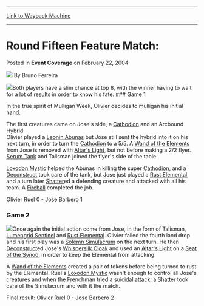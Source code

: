 
---
[Link to Wayback Machine](https://web.archive.org/web/20171030055359/https://magic.wizards.com/en/articles/archive/event-coverage/round-fifteen-feature-match-2004-02-22)

[_metadata_:author]:- "Bruno Ferreira"
[_metadata_:description]:- "Both players have a slim chance at top 8, with the winner having to wait for a lot of results in order to know his fate. Game 1In the true spirit of Mulligan Week, Olivier decides to mulligan his initial hand."
[_metadata_:generator]:- "Drupal 7 (http://drupal.org)"
[_metadata_:node]:- "779481"
[_metadata_:publish_date]:- "2004-02-22"
[_metadata_:source]:- "div-main-content"
[_metadata_:title]:- "Round Fifteen Feature Match:"
[_metadata_:wayback_capture_timestamp]:- "2017-10-30 05:53:59"
[_metadata_:wayback_raw_url]:- "https://web.archive.org/web/20171030055359id_/https://magic.wizards.com/en/articles/archive/event-coverage/round-fifteen-feature-match-2004-02-22"
[_metadata_:wayback_url]:- "https://magic.wizards.com/en/articles/archive/event-coverage/round-fifteen-feature-match-2004-02-22"
---


Round Fifteen Feature Match:
============================



 Posted in **Event Coverage**
 on February 22, 2004 






![](https://media.magic.wizards.com/styles/auth_small/public/generic-avatar-150_628.png)
By Bruno Ferreira











![](https://media.magic.wizards.com/image_legacy_migration/sideboard/images/gpmad04/r15fm1_1.jpg)Both players have a slim chance at top 8, with the winner having to wait for a lot of results in order to know his fate. ### Game 1

In the true spirit of Mulligan Week, Olivier decides to mulligan his initial hand.

The first creatures came on Jose's side, a [Cathodion](http://gatherer.wizards.com/Pages/Card/Details.aspx?name=Cathodion) and an Arcbound Hybrid.  
 Olivier played a [Leonin Abunas](http://gatherer.wizards.com/Pages/Card/Details.aspx?name=Leonin+Abunas) but Jose still sent the hybrid into it on his next turn, in order to turn the [Cathodion](http://gatherer.wizards.com/Pages/Card/Details.aspx?name=Cathodion) to a 5/5. A [Wand of the Elements](http://gatherer.wizards.com/Pages/Card/Details.aspx?name=Wand+of+the+Elements) from Jose is removed with [Altar's Light](http://gatherer.wizards.com/Pages/Card/Details.aspx?name=Altar%27s+Light), but not before making a 2/2 flyer. [Serum Tank](http://gatherer.wizards.com/Pages/Card/Details.aspx?name=Serum+Tank) and Talisman joined the flyer's side of the table.

[Loxodon Mystic](http://gatherer.wizards.com/Pages/Card/Details.aspx?name=Loxodon+Mystic) helped the Abunas in killing the super [Cathodion](http://gatherer.wizards.com/Pages/Card/Details.aspx?name=Cathodion), and a [Deconstruct](http://gatherer.wizards.com/Pages/Card/Details.aspx?name=Deconstruct) took care of the tank, but Jose just played a [Rust Elemental](http://gatherer.wizards.com/Pages/Card/Details.aspx?name=Rust+Elemental), and a turn later [Shatter](http://gatherer.wizards.com/Pages/Card/Details.aspx?name=Shatter)ed a defending creature and attacked with all his team. A [Fireball](http://gatherer.wizards.com/Pages/Card/Details.aspx?name=Fireball) completed the job.

Olivier Ruel 0 - Jose Barbero 1

### Game 2

![](https://media.magic.wizards.com/image_legacy_migration/sideboard/images/gpmad04/r15fm1_2.jpg)Once again the initial action come from Jose, in the form of Talisman, [Lumengrid Sentinel](http://gatherer.wizards.com/Pages/Card/Details.aspx?name=Lumengrid+Sentinel) and [Rust Elemental](http://gatherer.wizards.com/Pages/Card/Details.aspx?name=Rust+Elemental). Olivier failed the fourth land drop and his first play was a [Solemn Simulacrum](http://gatherer.wizards.com/Pages/Card/Details.aspx?name=Solemn+Simulacrum) on the next turn. He then [Deconstruct](http://gatherer.wizards.com/Pages/Card/Details.aspx?name=Deconstruct)ed Jose's [Whispersilk Cloak](http://gatherer.wizards.com/Pages/Card/Details.aspx?name=Whispersilk+Cloak) and used an [Altar's Light](http://gatherer.wizards.com/Pages/Card/Details.aspx?name=Altar%27s+Light) on a [Seat of the Synod](http://gatherer.wizards.com/Pages/Card/Details.aspx?name=Seat+of+the+Synod), in order to keep the Elemental from attacking.

A [Wand of the Elements](http://gatherer.wizards.com/Pages/Card/Details.aspx?name=Wand+of+the+Elements) created a pair of tokens before being turned to rust by the Elemental. Ruel's [Loxodon Mystic](http://gatherer.wizards.com/Pages/Card/Details.aspx?name=Loxodon+Mystic) wasn't enough to control all Jose's creatures and when the Frenchman tried a suicidal attack, a [Shatter](http://gatherer.wizards.com/Pages/Card/Details.aspx?name=Shatter) took care of the Simulacrum and with it the match.

Final result: Olivier Ruel 0 - Jose Barbero 2







